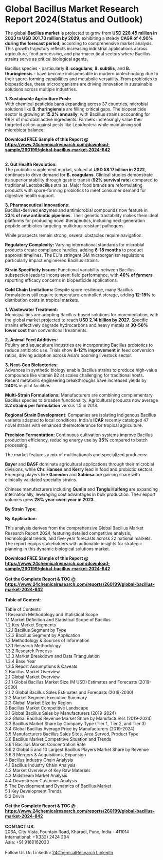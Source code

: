 <h1>Global Bacillus Market Research Report 2024(Status and Outlook)</h1><p>The global <strong>Bacillus market</strong> is projected to grow from <strong>USD 226.45 million in 2023 to USD 301.73 million by 2029</strong>, exhibiting a steady <strong>CAGR of 4.90% during the forecast period</strong>, according to comprehensive market analysis. This growth trajectory reflects increasing industrial applications across agriculture, food processing, and pharmaceutical sectors where Bacillus strains serve as critical biological agents.</p><p>Bacillus species - particularly <strong>B. coagulans</strong>, <strong>B. subtilis</strong>, and <strong>B. thuringiensis</strong> - have become indispensable in modern biotechnology due to their spore-forming capabilities and metabolic versatility. From probiotics to biopesticides, these microorganisms are driving innovation in sustainable solutions across multiple industries.</p><p><strong>1. Sustainable Agriculture Push:</strong><br>
With chemical pesticide bans expanding across 37 countries, microbial solutions like <strong>B. thuringiensis</strong> are filling critical gaps. The biopesticide sector is growing at <strong>15.2% annually</strong>, with Bacillus strains accounting for 68% of microbial active ingredients. Farmers increasingly value their targeted action against pests like Lepidoptera while maintaining soil microbiota balance.</p><div><b>Download FREE Sample of this Report @ 
            <a href="https://www.24chemicalresearch.com/download-sample/260199/global-bacillus-market-2024-842">
            https://www.24chemicalresearch.com/download-sample/260199/global-bacillus-market-2024-842</a></b></div><br><p><strong>2. Gut Health Revolution:</strong><br>
The probiotic supplement market, valued at <strong>USD 58.17 billion in 2022</strong>, continues to drive demand for <strong>B. coagulans</strong>. Clinical studies demonstrate its superior stability through gastric transit (<strong>92% survival rate</strong>) compared to traditional Lactobacillus strains. Major food brands are reformulating products with spore-forming probiotics to meet consumer demand for digestive health support.</p><p><strong>3. Pharmaceutical Innovations:</strong><br>
Bacillus-derived enzymes and antimicrobial compounds now feature in <strong>23% of new antibiotic pipelines</strong>. Their genetic tractability makes them ideal platforms for producing novel therapeutics, including next-generation peptide antibiotics targeting multidrug-resistant pathogens.</p><p>While prospects remain strong, several obstacles require navigation:</p><p><strong>Regulatory Complexity:</strong> Varying international standards for microbial products create compliance hurdles, adding <strong>6-18 months</strong> to product approval timelines. The EU's stringent GM microorganism regulations particularly impact engineered Bacillus strains.</p><p><strong>Strain Specificity Issues:</strong> Functional variability between Bacillus subspecies leads to inconsistent field performance, with <strong>40% of farmers</strong> reporting efficacy concerns in biopesticide applications.</p><p><strong>Cold Chain Limitations:</strong> Despite spore resilience, many Bacillus formulations still require temperature-controlled storage, adding <strong>12-15%</strong> to distribution costs in tropical markets.</p><p><strong>1. Wastewater Treatment:</strong><br>
Municipalities are adopting Bacillus-based solutions for bioremediation, with the global market projected to reach <strong>USD 2.14 billion by 2027</strong>. Specific strains effectively degrade hydrocarbons and heavy metals at <strong>30-50% lower cost</strong> than conventional treatments.</p><p><strong>2. Animal Feed Additives:</strong><br>
Poultry and aquaculture industries are incorporating Bacillus probiotics to reduce antibiotic use. Trials show <strong>8-12% improvement</strong> in feed conversion ratios, driving adoption across Asia's booming livestock sector.</p><p><strong>3. Next-Gen Biofactories:</strong><br>
Advances in synthetic biology enable Bacillus strains to produce high-value compounds like vitamin B2 at scales challenging for traditional hosts. Recent metabolic engineering breakthroughs have increased yields by <strong>240%</strong> in pilot facilities.</p><p><strong>Multi-Strain Formulations:</strong> Manufacturers are combining complementary Bacillus species to broaden functionality. Agricultural products now average <strong>3.2 strains per formulation</strong> versus 1.5 in 2018.</p><p><strong>Regional Strain Development:</strong> Companies are isolating indigenous Bacillus variants adapted to local conditions. India's <strong>ICAR</strong> recently cataloged 47 novel strains with enhanced thermotolerance for tropical agriculture.</p><p><strong>Precision Fermentation:</strong> Continuous cultivation systems improve Bacillus production efficiency, reducing energy use by <strong>35%</strong> compared to batch processing.</p><p>The market features a mix of multinationals and specialized producers:</p><p><strong>Bayer</strong> and <strong>BASF</strong> dominate agricultural applications through their microbial divisions, while <strong>Chr. Hansen</strong> and <strong>Kerry</strong> lead in food and probiotic sectors. Emerging players like <strong>Ganeden</strong> and <strong>Sabinsa</strong> are gaining share with clinically validated specialty strains.</p><p>Chinese manufacturers including <strong>Qunlin</strong> and <strong>Tonglu Huifeng</strong> are expanding internationally, leveraging cost advantages in bulk production. Their export volumes grew <strong>28% year-over-year in 2023.</strong></p><p><strong>By Strain Type:</strong></p><p><strong>By Application:</strong></p><p>This analysis derives from the comprehensive Global Bacillus Market Research Report 2024, featuring detailed competitive analysis, technological trends, and five-year forecasts across 22 national markets. The report equips stakeholders with actionable insights for strategic planning in this dynamic biological solutions market.</p><div><b>Download FREE Sample of this Report @ 
            <a href="https://www.24chemicalresearch.com/download-sample/260199/global-bacillus-market-2024-842">
            https://www.24chemicalresearch.com/download-sample/260199/global-bacillus-market-2024-842</a></b></div><br><div><b>Get the Complete Report & TOC @ 
            <a href="https://www.24chemicalresearch.com/reports/260199/global-bacillus-market-2024-842">
            https://www.24chemicalresearch.com/reports/260199/global-bacillus-market-2024-842</a></b></div><br>
            <b>Table of Content:</b><p>Table of Contents<br />
1 Research Methodology and Statistical Scope<br />
1.1 Market Definition and Statistical Scope of Bacillus<br />
1.2 Key Market Segments<br />
1.2.1 Bacillus Segment by Type<br />
1.2.2 Bacillus Segment by Application<br />
1.3 Methodology & Sources of Information<br />
1.3.1 Research Methodology<br />
1.3.2 Research Process<br />
1.3.3 Market Breakdown and Data Triangulation<br />
1.3.4 Base Year<br />
1.3.5 Report Assumptions & Caveats<br />
2 Bacillus Market Overview<br />
2.1 Global Market Overview<br />
2.1.1 Global Bacillus Market Size (M USD) Estimates and Forecasts (2019-2030)<br />
2.1.2 Global Bacillus Sales Estimates and Forecasts (2019-2030)<br />
2.2 Market Segment Executive Summary<br />
2.3 Global Market Size by Region<br />
3 Bacillus Market Competitive Landscape<br />
3.1 Global Bacillus Sales by Manufacturers (2019-2024)<br />
3.2 Global Bacillus Revenue Market Share by Manufacturers (2019-2024)<br />
3.3 Bacillus Market Share by Company Type (Tier 1, Tier 2, and Tier 3)<br />
3.4 Global Bacillus Average Price by Manufacturers (2019-2024)<br />
3.5 Manufacturers Bacillus Sales Sites, Area Served, Product Type<br />
3.6 Bacillus Market Competitive Situation and Trends<br />
3.6.1 Bacillus Market Concentration Rate<br />
3.6.2 Global 5 and 10 Largest Bacillus Players Market Share by Revenue<br />
3.6.3 Mergers & Acquisitions, Expansion<br />
4 Bacillus Industry Chain Analysis<br />
4.1 Bacillus Industry Chain Analysis<br />
4.2 Market Overview of Key Raw Materials<br />
4.3 Midstream Market Analysis<br />
4.4 Downstream Customer Analysis<br />
5 The Development and Dynamics of Bacillus Market <br />
5.1 Key Development Trends<br />
5.2 Drivin</p><div><b>Get the Complete Report & TOC @ 
            <a href="https://www.24chemicalresearch.com/reports/260199/global-bacillus-market-2024-842">
            https://www.24chemicalresearch.com/reports/260199/global-bacillus-market-2024-842</a></b></div><br><b>CONTACT US:</b><br>
            203A, City Vista, Fountain Road, Kharadi, Pune, India - 411014<br>
            International: +1(332) 2424 294<br>
            Asia: +91 9169162030 <br><br>
            Follow Us On LinkedIn: <a href="https://www.linkedin.com/company/24chemicalresearch/">24ChemicalResearch LinkedIn</a>
